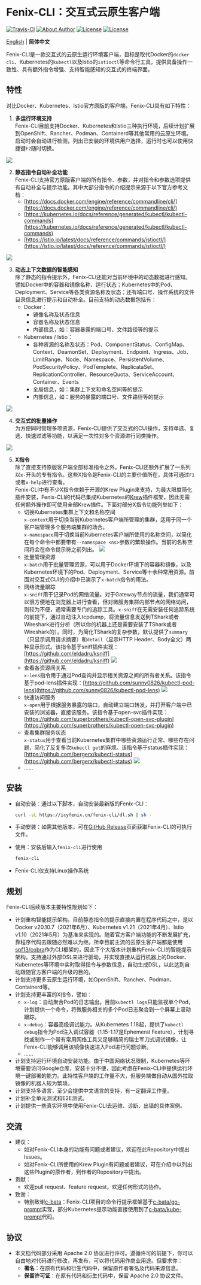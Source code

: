 # Fenix-CLI：交互式云原生客户端

<a href="https://travis-ci.com/fenixsoft/fenix-cli" target="_blank" style="display:inline-block" class="not-print"><img src="https://api.travis-ci.com/fenixsoft/fenix-cli.svg?branch=main" alt="Travis-CI"></a>
<a href="https://icyfenix.cn/introduction/about-me.html" target="_blank" style="display:inline-block"><img src="https://raw.githubusercontent.com/fenixsoft/awesome-fenix/master/.vuepress/public/images/Author-IcyFenix-blue.svg" alt="About Author"></a>
<a href="https://www.apache.org/licenses/LICENSE-2.0" target="_blank" style="display:inline-block"><img src="https://raw.githubusercontent.com/fenixsoft/awesome-fenix/master/.vuepress/public/images/License-Apache.svg" alt="License"></a>
<a href="https://github.com/fenixsoft/fenix-cli/releases" target="_blank" style="display:inline-block"><img src="https://raw.githubusercontent.com/fenixsoft/awesome-fenix/master/.vuepress/public/images/Release-v1.svg" alt="License"></a>

[English](README.md) | **简体中文**

Fenix-CLI是一款交互式的云原生运行环境客户端，目标是取代Docker的`docker cli`、Kubernetes的`kubectl`以及Istio的`istioctl`等命令行工具，提供具备操作一致性、具有额外指令增强、支持智能感知的交互式的终端界面。

## 特性

对比Docker、Kubernetes、Istio官方原版的客户端，Fenix-CLI具有如下特性：

1. **多运行环境支持**<br/>Fenix-CLI目前支持Docker、Kubernetes和Istio三种执行环境，后续计划扩展到OpenShift、Rancher、Podman、Containerd等其他常用的云原生环境。启动时会自动进行检测，列出已安装的环境供用户选择，运行时也可以使用快捷键`F2`随时切换。

![](./assets/1.gif)

2. **静态指令自动补全功能**<br/>Fenix-CLI支持官方原版客户端的所有指令、参数，并对指令和参数选项提供有自动补全与提示功能。其中大部分指令的介绍提示来源于以下官方参考文档：
   - [https://docs.docker.com/engine/reference/commandline/cli/](https://docs.docker.com/engine/reference/commandline/cli/)
   - [https://kubernetes.io/docs/reference/generated/kubectl/kubectl-commands](https://kubernetes.io/docs/reference/generated/kubectl/kubectl-commands)
   - [https://istio.io/latest/docs/reference/commands/istioctl/](https://istio.io/latest/docs/reference/commands/istioctl/)

![](./assets/3.gif)

3. **动态上下文数据的智能感知**<br/>除了静态的指令提示外，Fenix-CLI还能对当前环境中的动态数据进行感知。譬如Docker中的容器和镜像名称、运行状态；Kubernetes中的Pod、Deployment、Service等各类资源名称及状态；还有端口号、操作系统的文件目录信息进行提示和自动补全。目前支持的动态数据包括有：
   - Docker：
     - 镜像名称及状态信息
     - 容器名称及状态信息
     - 内部信息，如：容器暴露的端口号、文件路径等的提示
   - Kubernetes / Istio：
     - 各种资源的名称及状态：Pod、ComponentStatus、ConfigMap、Context、DeamonSet、Deployment、Endpoint、Ingress、Job、LimitRange、Node、Namespace、PersistentVolume、PodSecurityPolicy、PodTemplete、ReplicataSet、ReplicationController、ResourceQuota、ServiceAccount、Container、Events
     - 全局信息，如：集群上下文和命名空间等的提示
     - 内部信息，如：服务的暴露的端口号、文件路径等的提示

![](./assets/4.gif)

4. **交互式的批量操作**<br/>为方便同时管理多项资源，Fenix-CLI提供了交互式的CUI操作，支持单选、复选、快速过滤等功能，以满足一次性对多个资源进行同类操作。

![](./assets/5.gif)

5. **X指令**<br/>除了直接支持原版客户端全部标准指令之外，Fenix-CLI还额外扩展了一系列以`x-`开头的专有指令。这些X指令是Fenix-CLI的主要价值所在，具体可通过`F1`或者`x-help`进行查看。<br/>Fenix-CLI中有不少X指令依赖于开源的Krew Plugin来支持，为最大限度简化插件安装，Fenix-CLI的代码已集成Kubernetes的[Krew](https://github.com/kubernetes-sigs/krew)插件框架，因此无需任何额外操作即可使用全部Krew插件。下面对部分X指令功能列举如下：
   - 切换Kubernetes集群上下文和名称空间<br/>`x-context`用于切换当前Kubernetes客户端所管理的集群，适用于同一个客户端管理多个服务端集群的场合。<br/>`x-namespace`用于切换当前Kubernetes客户端所使用的名称空间，以简化在每个命令中都要带有`--namespace <ns>`参数的繁琐操作。当前的名称空间将会在命令提示符之前列出。
     ![](./assets/7.gif)
   - 批量管理资源<br/>`x-batch`用于批量管理资源，可以用于Docker环境下的容器和镜像，以及Kubernetes环境下的Pod、Deployment、Service等十余种常用资源。前面对交互式CUI的介绍中已演示了`x-batch`指令的用法。
   - 网络流量跟踪<br/>`x-sniff`用于记录Pod的网络流量。对于Gateway节点的流量，我们通常可以很方便地在浏览器上进行查看，但对微服务集群内部节点的网络访问，则较为不便，通常需要专门的追踪工具。`x-sniff`在无需安装任何追踪系统的前提下，通过自动注入tcpdump，将流量信息发送到TShark或者Wireshark进行分析（所以你的机器上还是需要安装了TShark或者Wireshark的）。同时，为简化TShark的复杂参数，默认提供了`summary`（只显示调用请求摘要）和`detail`（显示HTTP Header、Body全文）两种显示形式。该指令基于sniff插件实现：[https://github.com/eldadru/ksniff](https://github.com/eldadru/ksniff)
     ![](./assets/8.gif)
   - 查看各资源间关系<br/>`x-lens`指令用于通过Pod查询并显示相关资源之间的所有者关系。该指令基于pod-lens插件实现：[https://github.com/sunny0826/kubectl-pod-lens](https://github.com/sunny0826/kubectl-pod-lens)
     ![](./assets/9.gif)
   - 快速访问服务<br/>`x-open`用于根据服务暴露的端口，自动建立端口转发，并打开客户端中已安装的浏览器，直接该服务。该指令基于open-svc插件实现：[https://github.com/superbrothers/kubectl-open-svc-plugin](https://github.com/superbrothers/kubectl-open-svc-plugin)
   - 查看集群服务状态<br/>`x-status`用于查看当前Kubernetes集群中哪些资源运行正常、哪些存在问题，简化了反复多次`kubectl get`的麻烦。该指令基于status插件实现：[https://github.com/bergerx/kubectl-status](https://github.com/bergerx/kubectl-status)
     ![](./assets/10.gif)
   - ……

## 安装

- 自动安装：通过以下脚本，自动安装最新版的Fenix-CLI：

   ```bash
   curl -sL https://icyfenix.cn/fenix-cli/dl.sh | sh -
   ```

- 手动安装：如需其他版本，可在[GitHub Release](https://github.com/fenixsoft/fenix-cli/releases)页面获取Fenix-CLI的可执行文件。

- 使用：安装后输入`fenix-cli`进行使用

   ```bash
   fenix-cli
   ```

- Fenix-CLI仅支持Linux操作系统

## 规划

Fenix-CLI后续版本主要特性规划如下：

- 计划重构智能提示架构。目前静态指令的提示直接内置在程序代码之中，是以Docker v20.10.7（2021年6月）、Kubernetes v1.21（2021年4月）、Istio v1.10（2021年5月）为基准来实现的。随着官方客户端功能的不断发展扩充，靠程序代码去跟随必然难以为继。所幸目前主流的云原生客户端都是使用[spf13/cobra](spf13/cobra)作为CLI框架的，因此下个大版本计划重构Fenix-CLI的智能提示架构，支持通过外部DSL来进行驱动，并实现直接从运行机器上的Docker、Kubernetes等环境中实时取得指令与参数信息，自动生成DSL，以此达到自动跟随官方客户端的升级的目的。
- 计划支持更多云原生运行环境，如OpenShift、Rancher、Podman、Containerd等。
- 计划支持更丰富的X指令，譬如：
  - `x-log`：自动聚合Pod的日志输出。目前`kubectl logs`只能监视单个Pod，计划提供一个命令，将微服务相关的多个Pod日志聚合到一个屏幕上滚动跟踪。
  - `x-debug`：容器高级调试能力。从Kubernetes 1.18起，提供了`kubectl debug`指令为Pod注入调试容器（1.15-1.17是Ephemeral Feature），计划寻找或制作一个带有常用网络工具又足够精简的瑞士军刀式调试镜像，让Fenix-CLI能够调用该镜像快速进入Pod进行问题诊断。
  - ……
- 计划支持运行环境自动安装功能。由于中国网络状况限制，Kubernetes等环境需要访问Google仓库，安装十分不便，因此考虑在Fenix-CLI中提供运行环境一键部署的能力。此特性客户端的工作量不大，但服务端做自动从国外拉取镜像的机器人较为繁琐。
- 计划支持多语言，至少会提供中文语言的支持，有一定翻译工作量。
- 计划补全单元测试和E2E测试。
- 计划提供一些真实环境中使用Fenix-CLI去运维、诊断、出错的具体案例。

## 交流

- 建议：
  - 如对Fenix-CLI本身的功能有问题或者建议，欢迎在此Repository中提出Issues。
  - 如对Fenix-CLI所使用的Krew Plugin有问题或者建议，可在介绍中以列出这些Plugin的原作者，到作者的Repository中提出。
- 贡献：
  - 欢迎pull request、feature request，欢迎任何形式的协作。
- 致谢：
  - 特别致谢[c-bata](https://github.com/c-bata)：Fenix-CLI项目的命令行提示框架基于[c-bata/go-prompt](https://github.com/c-bata/go-prompt)实现，部分Kubernetes提示功能直接使用到了[c-bata/kube-prompt](https://github.com/c-bata/kube-prompt)代码。

## 协议

- 本文档代码部分采用 Apache 2.0 协议进行许可。遵循许可的前提下，你可以自由地对代码进行修改，再发布，可以将代码用作商业用途。但要求你：
  - **署名**：在原有代码和衍生代码中，保留原作者署名及代码来源信息。
  - **保留许可证**：在原有代码和衍生代码中，保留 Apache 2.0 协议文件。

